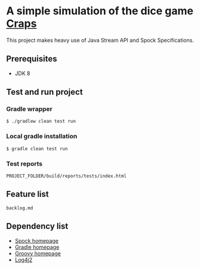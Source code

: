 # A simple simulation of the dice game [Craps](https://en.wikipedia.org/wiki/Craps)

This project makes heavy use of Java Stream API and Spock Specifications. 

## Prerequisites

* JDK 8

## Test and run project 

### Gradle wrapper
  
    $ ./gradlew clean test run

### Local gradle installation
  
    $ gradle clean test run
    
### Test reports

    PROJECT_FOLDER/build/reports/tests/index.html
    
## Feature list

    backlog.md    

## Dependency list

* [Spock homepage](http://spockframework.org)
* [Gradle homepage](http://www.gradle.org)
* [Groovy homepage](http://groovy.codehaus.org)
* [Log4j2](http://logging.apache.org/log4j/2.x/)

